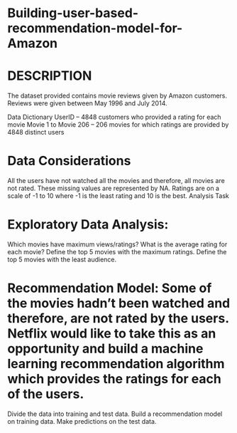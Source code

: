 # Building-user-based-recommendation-model-for-Amazon

# DESCRIPTION

The dataset provided contains movie reviews given by Amazon customers. Reviews were given between May 1996 and July 2014.

Data Dictionary UserID – 4848 customers who provided a rating for each movie Movie 1 to Movie 206 – 206 movies for which ratings are provided by 4848 distinct users

# Data Considerations

All the users have not watched all the movies and therefore, all movies are not rated. These missing values are represented by NA.
Ratings are on a scale of -1 to 10 where -1 is the least rating and 10 is the best.
Analysis Task

# Exploratory Data Analysis:
Which movies have maximum views/ratings? What is the average rating for each movie? Define the top 5 movies with the maximum ratings. Define the top 5 movies with the least audience.

# Recommendation Model: Some of the movies hadn’t been watched and therefore, are not rated by the users. Netflix would like to take this as an opportunity and build a    machine learning recommendation algorithm which provides the ratings for each of the users.

Divide the data into training and test data. Build a recommendation model on training data. Make predictions on the test data. 

